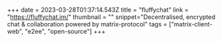 +++
date = 2023-03-28T01:37:14.543Z
title = "fluffychat"
link = "https://fluffychat.im/"
thumbnail = ""
snippet="Decentralised, encrypted chat & collaboration powered by matrix-protocol"
tags = ["matrix-client-web", "e2ee", "open-source"]
+++
